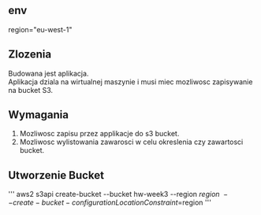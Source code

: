 ## env
region="eu-west-1"
## Zlozenia
Budowana jest aplikacja.  
Aplikacja dziala na wirtualnej maszynie i  musi miec mozliwosc zapisywanie na bucket S3.  

## Wymagania
1. Mozliwosc zapisu przez applikacje do s3 bucket.  
2. Mozliwosc wylistowania zawarosci w celu okreslenia czy zawartosci bucket.

## Utworzenie Bucket
'''
aws2 s3api create-bucket --bucket hw-week3 --region $region \
    --create-bucket-configuration LocationConstraint=$region
'''